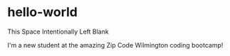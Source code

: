 # hello-world
This Space Intentionally Left Blank

I'm a new student at the amazing Zip Code Wilmington coding bootcamp!

